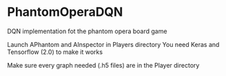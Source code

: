 # PhantomOperaDQN
DQN implementation fot the phantom opera board game

Launch APhantom and AInspector in Players directory
You need Keras and Tensorflow (2.0) to make it works

Make sure every graph needed (.h5 files) are in the Player directory

